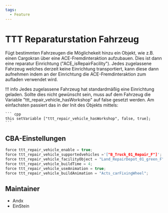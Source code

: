 ```yaml
---
tags:
  - Feature
---
```


# TTT Reparaturstation Fahrzeug

Fügt bestimmten Fahrzeugen die Möglichekeit hinzu ein Objekt, wie z.B. einen Cargokran über eine ACE-Fremdinteraktion aufzubauen.
Dies ist dann eine reparatur Einrichtung ("ACE_isRepairFacility").
Jedes zugelassene Fahrzeug welches derzeit keine Einrichtung transportiert, kann diese dann aufnehmen indem an der Einrichtung die ACE-Fremdinteraktion zum aufladen verwendet wird.

!!! info
    Jedes zugelassene Fahrzeug hat standardmäßig eine Einrichtung geladen. Sollte dies nicht gewünscht sein, muss auf dem Fahrzeug die Variable "ttt_repair_vehicle_hasWorkshop" auf false gesetzt werden.
    Am einfachsten passiert das in der Init des Objekts mittels:

    ``` cpp
    this setVariable ["ttt_repair_vehicle_hasWorkshop", false, true];
    ```

## CBA-Einstellungen

``` cpp
force ttt_repair_vehicle_enable = true;                                   //default: false;
force ttt_repair_vehicle_supportedvehicles ='["B_Truck_01_Repair_F"]';    //default: [];
force ttt_repair_vehicle_facilityObject = "Land_RepairDepot_01_green_F"; //default: "Land_RepairDepot_01_green_F";
force ttt_repair_vehicle_buildTime = 4;                                   //default: 30;
force ttt_repair_vehicle_useAnimation = true;                             //default: true;
force ttt_repair_vehicle_buildAnimation = "Acts_carFixingWheel";          //default: "Acts_carFixingWheel";
```

## Maintainer

- Andx
- EinStein
